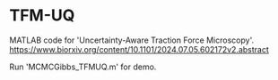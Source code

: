 # TFM-UQ
MATLAB code for 'Uncertainty-Aware Traction Force Microscopy'.  https://www.biorxiv.org/content/10.1101/2024.07.05.602172v2.abstract

Run 'MCMCGibbs_TFMUQ.m' for demo.
